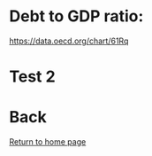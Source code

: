 # Debt to GDP ratio: 
https://data.oecd.org/chart/61Rq

# Test 2
<div class="flourish-embed flourish-chart" data-src="visualisation/3191652" data-url="https://flo.uri.sh/visualisation/3191652/embed"><script src="https://public.flourish.studio/resources/embed.js"></script></div>

# Back
[Return to home page](README.md)
